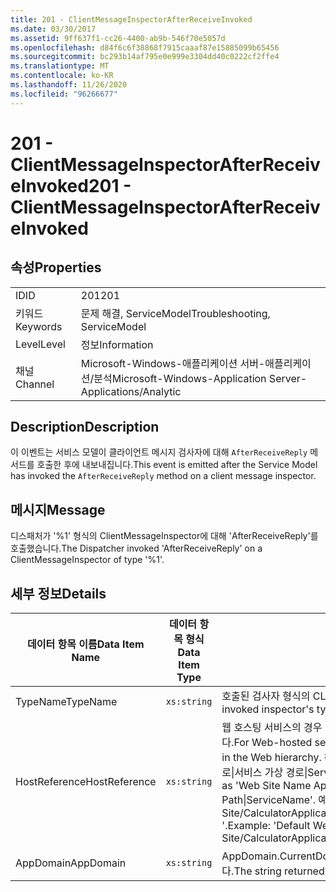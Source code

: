 ```yaml
---
title: 201 - ClientMessageInspectorAfterReceiveInvoked
ms.date: 03/30/2017
ms.assetid: 9ff637f1-cc26-4400-ab9b-546f70e5057d
ms.openlocfilehash: d84f6c6f38868f7915caaaf87e15885099b65456
ms.sourcegitcommit: bc293b14af795e0e999e3304dd40c0222cf2ffe4
ms.translationtype: MT
ms.contentlocale: ko-KR
ms.lasthandoff: 11/26/2020
ms.locfileid: "96266677"
---
```

# <a name="201---clientmessageinspectorafterreceiveinvoked"></a><span data-ttu-id="41c3e-102">201 - ClientMessageInspectorAfterReceiveInvoked</span><span class="sxs-lookup"><span data-stu-id="41c3e-102">201 - ClientMessageInspectorAfterReceiveInvoked</span></span>

## <a name="properties"></a><span data-ttu-id="41c3e-103">속성</span><span class="sxs-lookup"><span data-stu-id="41c3e-103">Properties</span></span>  
  
|||  
|-|-|  
|<span data-ttu-id="41c3e-104">ID</span><span class="sxs-lookup"><span data-stu-id="41c3e-104">ID</span></span>|<span data-ttu-id="41c3e-105">201</span><span class="sxs-lookup"><span data-stu-id="41c3e-105">201</span></span>|  
|<span data-ttu-id="41c3e-106">키워드</span><span class="sxs-lookup"><span data-stu-id="41c3e-106">Keywords</span></span>|<span data-ttu-id="41c3e-107">문제 해결, ServiceModel</span><span class="sxs-lookup"><span data-stu-id="41c3e-107">Troubleshooting, ServiceModel</span></span>|  
|<span data-ttu-id="41c3e-108">Level</span><span class="sxs-lookup"><span data-stu-id="41c3e-108">Level</span></span>|<span data-ttu-id="41c3e-109">정보</span><span class="sxs-lookup"><span data-stu-id="41c3e-109">Information</span></span>|  
|<span data-ttu-id="41c3e-110">채널</span><span class="sxs-lookup"><span data-stu-id="41c3e-110">Channel</span></span>|<span data-ttu-id="41c3e-111">Microsoft-Windows-애플리케이션 서버-애플리케이션/분석</span><span class="sxs-lookup"><span data-stu-id="41c3e-111">Microsoft-Windows-Application Server-Applications/Analytic</span></span>|  
  
## <a name="description"></a><span data-ttu-id="41c3e-112">Description</span><span class="sxs-lookup"><span data-stu-id="41c3e-112">Description</span></span>  

 <span data-ttu-id="41c3e-113">이 이벤트는 서비스 모델이 클라이언트 메시지 검사자에 대해 `AfterReceiveReply` 메서드를 호출한 후에 내보내집니다.</span><span class="sxs-lookup"><span data-stu-id="41c3e-113">This event is emitted after the Service Model has invoked the `AfterReceiveReply` method on a client message inspector.</span></span>  
  
## <a name="message"></a><span data-ttu-id="41c3e-114">메시지</span><span class="sxs-lookup"><span data-stu-id="41c3e-114">Message</span></span>  

 <span data-ttu-id="41c3e-115">디스패처가 '%1' 형식의 ClientMessageInspector에 대해 'AfterReceiveReply'를 호출했습니다.</span><span class="sxs-lookup"><span data-stu-id="41c3e-115">The Dispatcher invoked 'AfterReceiveReply' on a ClientMessageInspector of type '%1'.</span></span>  
  
## <a name="details"></a><span data-ttu-id="41c3e-116">세부 정보</span><span class="sxs-lookup"><span data-stu-id="41c3e-116">Details</span></span>  
  
|<span data-ttu-id="41c3e-117">데이터 항목 이름</span><span class="sxs-lookup"><span data-stu-id="41c3e-117">Data Item Name</span></span>|<span data-ttu-id="41c3e-118">데이터 항목 형식</span><span class="sxs-lookup"><span data-stu-id="41c3e-118">Data Item Type</span></span>|<span data-ttu-id="41c3e-119">Description</span><span class="sxs-lookup"><span data-stu-id="41c3e-119">Description</span></span>|  
|--------------------|--------------------|-----------------|  
|<span data-ttu-id="41c3e-120">TypeName</span><span class="sxs-lookup"><span data-stu-id="41c3e-120">TypeName</span></span>|`xs:string`|<span data-ttu-id="41c3e-121">호출된 검사자 형식의 CLR FullName입니다.</span><span class="sxs-lookup"><span data-stu-id="41c3e-121">The CLR FullName of the invoked inspector's type.</span></span>|  
|<span data-ttu-id="41c3e-122">HostReference</span><span class="sxs-lookup"><span data-stu-id="41c3e-122">HostReference</span></span>|`xs:string`|<span data-ttu-id="41c3e-123">웹 호스팅 서비스의 경우 이 필드는 웹 계층의 서비스를 고유하게 식별합니다.</span><span class="sxs-lookup"><span data-stu-id="41c3e-123">For Web-hosted services, this field uniquely identifies the service in the Web hierarchy.</span></span> <span data-ttu-id="41c3e-124">해당 형식은 ' 웹 사이트 이름 응용 프로그램 가상 경로&#124;서비스 가상 경로&#124;ServiceName '으로 정의 됩니다.</span><span class="sxs-lookup"><span data-stu-id="41c3e-124">Its format is defined as 'Web Site Name Application Virtual Path&#124;Service Virtual Path&#124;ServiceName'.</span></span> <span data-ttu-id="41c3e-125">예: ' Default Web Site/CalculatorApplication&#124;/CalculatorService.svc&#124;CalculatorService '.</span><span class="sxs-lookup"><span data-stu-id="41c3e-125">Example: 'Default Web Site/CalculatorApplication&#124;/CalculatorService.svc&#124;CalculatorService'.</span></span>|  
|<span data-ttu-id="41c3e-126">AppDomain</span><span class="sxs-lookup"><span data-stu-id="41c3e-126">AppDomain</span></span>|`xs:string`|<span data-ttu-id="41c3e-127">AppDomain.CurrentDomain.FriendlyName에서 반환되는 문자열입니다.</span><span class="sxs-lookup"><span data-stu-id="41c3e-127">The string returned by AppDomain.CurrentDomain.FriendlyName.</span></span>|

